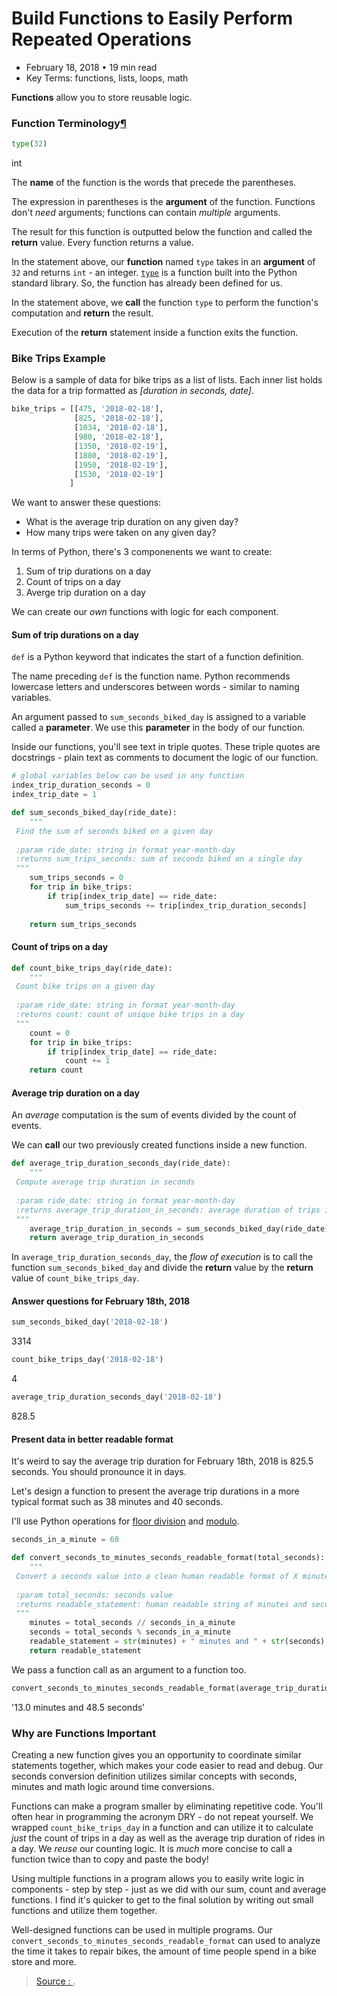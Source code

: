 
# Build Functions to Easily Perform Repeated Operations

-   February 18, 2018 • 19 min read
-   Key Terms: functions, lists, loops, math

**Functions**  allow you to store reusable logic.

### Function Terminology[¶](https://dfrieds.com/python/functions.html#Function-Terminology)
```py
type(32)
```
int

The  **name**  of the function is the words that precede the parentheses.

The expression in parentheses is the  **argument**  of the function. Functions don't  _need_  arguments; functions can contain  _multiple_  arguments.

The result for this function is outputted below the function and called the  **return**  value. Every function returns a value.

In the statement above, our  **function**  named  `type`  takes in an  **argument**  of  `32`  and returns  `int`  - an integer.  [`type`](https://docs.python.org/3/library/functions.html#type)  is a function built into the Python standard library. So, the function has already been defined for us.

In the statement above, we  **call**  the function  `type`  to perform the function's computation and  **return**  the result.

Execution of the  **return**  statement inside a function exits the function.

### Bike Trips Example[](https://dfrieds.com/python/functions.html#Bike-Trips-Example)

Below is a sample of data for bike trips as a list of lists. Each inner list holds the data for a trip formatted as  _[duration in seconds, date]_.
```py
bike_trips = [[475, '2018-02-18'],
              [825, '2018-02-18'],
              [1034, '2018-02-18'],
              [980, '2018-02-18'],
              [1350, '2018-02-19'],
              [1880, '2018-02-19'],
              [1950, '2018-02-19'],
              [1530, '2018-02-19']
             ]
```
We want to answer these questions:

-   What is the average trip duration on any given day?
-   How many trips were taken on any given day?

In terms of Python, there's 3 componenents we want to create:

1.  Sum of trip durations on a day
2.  Count of trips on a day
3.  Averge trip duration on a day

We can create our  _own_  functions with logic for each component.

#### Sum of trip durations on a day[](https://dfrieds.com/python/functions.html#Sum-of-trip-durations-on-a-day)

`def`  is a Python keyword that indicates the start of a function definition.

The name preceding  `def`  is the function name. Python recommends lowercase letters and underscores between words - similar to naming variables.

An argument passed to  `sum_seconds_biked_day`  is assigned to a variable called a  **parameter**. We use this  **parameter**  in the body of our function.

Inside our functions, you'll see text in triple quotes. These triple quotes are docstrings - plain text as comments to document the logic of our function.
```py
# global variables below can be used in any function
index_trip_duration_seconds = 0
index_trip_date = 1

def sum_seconds_biked_day(ride_date):
    """
 Find the sum of seconds biked on a given day
  
 :param ride_date: string in format year-month-day
 :returns sum_trips_seconds: sum of seconds biked on a single day
 """
    sum_trips_seconds = 0
    for trip in bike_trips:
        if trip[index_trip_date] == ride_date:
            sum_trips_seconds += trip[index_trip_duration_seconds]
        
    return sum_trips_seconds
```
#### Count of trips on a day[](https://dfrieds.com/python/functions.html#Count-of-trips-on-a-day)
```py
def count_bike_trips_day(ride_date):
    """
 Count bike trips on a given day
  
 :param ride_date: string in format year-month-day
 :returns count: count of unique bike trips in a day
 """
    count = 0
    for trip in bike_trips:
        if trip[index_trip_date] == ride_date:
            count += 1
    return count
```
#### Average trip duration on a day[](https://dfrieds.com/python/functions.html#Average-trip-duration-on-a-day)

An  _average_  computation is the sum of events divided by the count of events.

We can  **call**  our two previously created functions inside a new function.
```py
def average_trip_duration_seconds_day(ride_date):
    """
 Compute average trip duration in seconds 
  
 :param ride_date: string in format year-month-day
 :returns average_trip_duration_in_seconds: average duration of trips in a day - units are seconds
 """
    average_trip_duration_in_seconds = sum_seconds_biked_day(ride_date) / count_bike_trips_day(ride_date)
    return average_trip_duration_in_seconds
```
In  `average_trip_duration_seconds_day`, the  _flow of execution_  is to call the function  `sum_seconds_biked_day`  and divide the  **return**  value by the  **return**  value of  `count_bike_trips_day`.

#### Answer questions for February 18th, 2018[](https://dfrieds.com/python/functions.html#Answer-questions-for-February-18th,-2018)
```py
sum_seconds_biked_day('2018-02-18')
```
3314

```py
count_bike_trips_day('2018-02-18')
```
4
```py
average_trip_duration_seconds_day('2018-02-18')
```
828.5

#### Present data in better readable format[](https://dfrieds.com/python/functions.html#Present-data-in-better-readable-format)

It's weird to say the average trip duration for February 18th, 2018 is 825.5 seconds. You should pronounce it in days.

Let's design a function to present the average trip durations in a more typical format such as 38 minutes and 40 seconds.

I'll use Python operations for  [floor division](https://docs.python.org/3.1/tutorial/introduction.html#numbers)  and  [modulo](https://docs.python.org/3/reference/expressions.html#binary-arithmetic-operations).
```py
seconds_in_a_minute = 60

def convert_seconds_to_minutes_seconds_readable_format(total_seconds):
    """
 Convert a seconds value into a clean human readable format of X minutes and Y seconds
  
 :param total_seconds: seconds value
 :returns readable_statement: human readable string of minutes and seconds
 """
    minutes = total_seconds // seconds_in_a_minute
    seconds = total_seconds % seconds_in_a_minute
    readable_statement = str(minutes) + " minutes and " + str(seconds) + " seconds"
    return readable_statement
```
We pass a function call as an argument to a function too.
```py
convert_seconds_to_minutes_seconds_readable_format(average_trip_duration_seconds_day('2018-02-18'))
```
'13.0 minutes and 48.5 seconds'

### Why are Functions Important[](https://dfrieds.com/python/functions.html#Why-are-Functions-Important)

Creating a new function gives you an opportunity to coordinate similar statements together, which makes your code easier to read and debug. Our seconds conversion definition utilizes similar concepts with seconds, minutes and math logic around time conversions.

Functions can make a program smaller by eliminating repetitive code. You'll often hear in programming the acronym DRY - do not repeat yourself. We wrapped  `count_bike_trips_day`  in a function and can utilize it to calculate  _just_  the count of trips in a day as well as the average trip duration of rides in a day. We  _reuse_  our counting logic. It is  _much_  more concise to call a function twice than to copy and paste the body!

Using multiple functions in a program allows you to easily write logic in components - step by step - just as we did with our sum, count and average functions. I find it's quicker to get to the final solution by writing out small functions and utilize them together.

Well-designed functions can be used in multiple programs. Our  `convert_seconds_to_minutes_seconds_readable_format`  can used to analyze the time it takes to repair bikes, the amount of time people spend in a bike store and more.

> [Source : ](https://dfrieds.com/python/functions.html).
<!--stackedit_data:
eyJoaXN0b3J5IjpbLTM5NzI3Mzk4NF19
-->